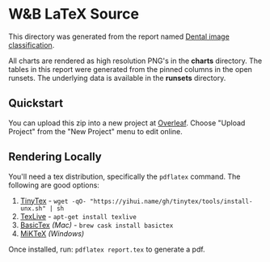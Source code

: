 # W&B LaTeX Source

This directory was generated from the report named [Dental image classification](https://wandb.ai/elefun/dental_classification/reports/Dental-image-classification--Vmlldzo5MjcyMTE).

All charts are rendered as high resolution PNG's in the **charts** directory.  The tables in
this report were generated from the pinned columns in the open runsets.  The underlying data
is available in the **runsets** directory.

## Quickstart

You can upload this zip into a new project at [Overleaf](https://www.overleaf.com/).
Choose "Upload Project" from the "New Project" menu to edit online.

## Rendering Locally

You'll need a tex distribution, specifically the `pdflatex` command.  The following are good options:

1. [TinyTex](https://yihui.name/tinytex/) - `wget -qO- "https://yihui.name/gh/tinytex/tools/install-unx.sh" | sh`
2. [TexLive](https://tug.org/texlive/) - `apt-get install texlive`
3. [BasicTex](http://tug.org/cgi-bin/mactex-download/BasicTeX.pkg) *(Mac)* - `brew cask install basictex`
4. [MiKTeX](https://miktex.org/download) *(Windows)*

Once installed, run: `pdflatex report.tex` to generate a pdf.